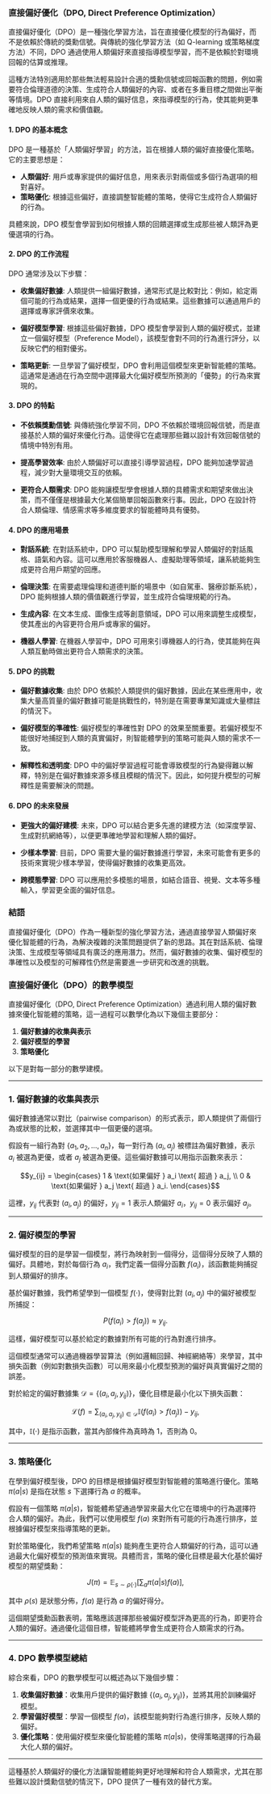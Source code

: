 ### 直接偏好優化（DPO, Direct Preference Optimization）

直接偏好優化（DPO）是一種強化學習方法，旨在直接優化模型的行為偏好，而不是依賴於傳統的獎勳信號。與傳統的強化學習方法（如 Q-learning 或策略梯度方法）不同，DPO 通過使用人類偏好來直接指導模型學習，而不是依賴於對環境回報的估算或推理。

這種方法特別適用於那些無法輕易設計合適的獎勳信號或回報函數的問題，例如需要符合倫理道德的決策、生成符合人類偏好的內容、或者在多重目標之間做出平衡等情境。DPO 直接利用來自人類的偏好信息，來指導模型的行為，使其能夠更準確地反映人類的需求和價值觀。

#### 1. **DPO 的基本概念**
DPO 是一種基於「人類偏好學習」的方法，旨在根據人類的偏好直接優化策略。它的主要思想是：
- **人類偏好**: 用戶或專家提供的偏好信息，用來表示對兩個或多個行為選項的相對喜好。
- **策略優化**: 根據這些偏好，直接調整智能體的策略，使得它生成符合人類偏好的行為。
  
具體來說，DPO 模型會學習到如何根據人類的回饋選擇或生成那些被人類評為更優選項的行為。

#### 2. **DPO 的工作流程**
DPO 通常涉及以下步驟：

- **收集偏好數據**: 人類提供一組偏好數據，通常形式是比較對比：例如，給定兩個可能的行為或結果，選擇一個更優的行為或結果。這些數據可以通過用戶的選擇或專家評價來收集。
  
- **偏好模型學習**: 根據這些偏好數據，DPO 模型會學習到人類的偏好模式，並建立一個偏好模型（Preference Model），該模型會對不同的行為進行評分，以反映它們的相對優劣。

- **策略更新**: 一旦學習了偏好模型，DPO 會利用這個模型來更新智能體的策略。這通常是通過在行為空間中選擇最大化偏好模型所預測的「優勢」的行為來實現的。

#### 3. **DPO 的特點**
- **不依賴獎勳信號**: 與傳統強化學習不同，DPO 不依賴於環境回報信號，而是直接基於人類的偏好來優化行為。這使得它在處理那些難以設計有效回報信號的情境中特別有用。
  
- **提高學習效率**: 由於人類偏好可以直接引導學習過程，DPO 能夠加速學習過程，減少對大量環境交互的依賴。

- **更符合人類需求**: DPO 能夠讓模型學會根據人類的具體需求和期望來做出決策，而不僅僅是根據最大化某個簡單回報函數來行事。因此，DPO 在設計符合人類倫理、情感需求等多維度要求的智能體時具有優勢。

#### 4. **DPO 的應用場景**
- **對話系統**: 在對話系統中，DPO 可以幫助模型理解和學習人類偏好的對話風格、語氣和內容。這可以應用於客服機器人、虛擬助理等領域，讓系統能夠生成更符合用戶期望的回應。
  
- **倫理決策**: 在需要處理倫理和道德判斷的場景中（如自駕車、醫療診斷系統），DPO 能夠根據人類的價值觀進行學習，並生成符合倫理規範的行為。

- **生成內容**: 在文本生成、圖像生成等創意領域，DPO 可以用來調整生成模型，使其產出的內容更符合用戶或專家的偏好。

- **機器人學習**: 在機器人學習中，DPO 可用來引導機器人的行為，使其能夠在與人類互動時做出更符合人類需求的決策。

#### 5. **DPO 的挑戰**
- **偏好數據收集**: 由於 DPO 依賴於人類提供的偏好數據，因此在某些應用中，收集大量高質量的偏好數據可能是挑戰性的，特別是在需要專業知識或大量標註的情況下。
  
- **偏好模型的準確性**: 偏好模型的準確性對 DPO 的效果至關重要。若偏好模型不能很好地捕捉到人類的真實偏好，則智能體學到的策略可能與人類的需求不一致。

- **解釋性和透明度**: DPO 中的偏好學習過程可能會導致模型的行為變得難以解釋，特別是在偏好數據來源多樣且模糊的情況下。因此，如何提升模型的可解釋性是需要解決的問題。

#### 6. **DPO 的未來發展**
- **更強大的偏好建模**: 未來，DPO 可以結合更多先進的建模方法（如深度學習、生成對抗網絡等），以便更準確地學習和理解人類的偏好。
  
- **少樣本學習**: 目前，DPO 需要大量的偏好數據進行學習，未來可能會有更多的技術來實現少樣本學習，使得偏好數據的收集更高效。

- **跨模態學習**: DPO 可以應用於多模態的場景，如結合語音、視覺、文本等多種輸入，學習更全面的偏好信息。

### 結語
直接偏好優化（DPO）作為一種新型的強化學習方法，通過直接學習人類偏好來優化智能體的行為，為解決複雜的決策問題提供了新的思路。其在對話系統、倫理決策、生成模型等領域具有廣泛的應用潛力。然而，偏好數據的收集、偏好模型的準確性以及模型的可解釋性仍然是需要進一步研究和改進的挑戰。

### 直接偏好優化（DPO）的數學模型

直接偏好優化（DPO, Direct Preference Optimization）通過利用人類的偏好數據來優化智能體的策略，這一過程可以數學化為以下幾個主要部分：

1. **偏好數據的收集與表示**
2. **偏好模型的學習**
3. **策略優化**

以下是對每一部分的數學建模。

---

### 1. **偏好數據的收集與表示**

偏好數據通常以對比（pairwise comparison）的形式表示，即人類提供了兩個行為或狀態的比較，並選擇其中一個更優的選項。

假設有一組行為對 $\{a_1, a_2, ..., a_n\}$，每一對行為 $(a_i, a_j)$ 被標註為偏好數據，表示 $a_i$ 被選為更優，或者 $a_j$ 被選為更優。這些偏好數據可以用指示函數來表示：


```math
y_{ij} = 
\begin{cases} 
1 & \text{如果偏好 } a_i \text{ 超過 } a_j, \\
0 & \text{如果偏好 } a_j \text{ 超過 } a_i.
\end{cases}
```


這裡，$y_{ij}$ 代表對 $(a_i, a_j)$ 的偏好，$y_{ij} = 1$ 表示人類偏好 $a_i$，$y_{ij} = 0$ 表示偏好 $a_j$。

---

### 2. **偏好模型的學習**

偏好模型的目的是學習一個模型，將行為映射到一個得分，這個得分反映了人類的偏好。具體地，對於每個行為 $a_i$，我們定義一個得分函數 $f(a_i)$，該函數能夠捕捉到人類偏好的排序。

基於偏好數據，我們希望學到一個模型 $f(\cdot)$，使得對比對 $(a_i, a_j)$ 中的偏好被模型所捕捉：


```math
P(f(a_i) > f(a_j)) \approx y_{ij}.
```


這樣，偏好模型可以基於給定的數據對所有可能的行為對進行排序。

這個模型通常可以通過機器學習算法（例如邏輯回歸、神經網絡等）來學習，其中損失函數（例如對數損失函數）可以用來最小化模型預測的偏好與真實偏好之間的誤差。

對於給定的偏好數據集 $\mathcal{D} = \{(a_i, a_j, y_{ij})\}$，優化目標是最小化以下損失函數：


```math
\mathcal{L}(f) = \sum_{(a_i, a_j, y_{ij}) \in \mathcal{D}} \mathbb{I}(f(a_i) > f(a_j)) - y_{ij},
```


其中，$\mathbb{I}(\cdot)$ 是指示函數，當其內部條件為真時為 1，否則為 0。

---

### 3. **策略優化**

在學到偏好模型後，DPO 的目標是根據偏好模型對智能體的策略進行優化。策略 $\pi(a | s)$ 是指在狀態 $s$ 下選擇行為 $a$ 的概率。

假設有一個策略 $\pi(a|s)$，智能體希望通過學習來最大化它在環境中的行為選擇符合人類的偏好。為此，我們可以使用模型 $f(a)$ 來對所有可能的行為進行排序，並根據偏好模型來指導策略的更新。

對於策略優化，我們希望策略 $\pi(a|s)$ 能夠產生更符合人類偏好的行為，這可以通過最大化偏好模型的預測值來實現。具體而言，策略的優化目標是最大化基於偏好模型的期望獎勳：


```math
J(\pi) = \mathbb{E}_{s \sim \rho(\cdot)} \left[ \sum_{a} \pi(a|s) f(a) \right],
```


其中 $\rho(s)$ 是狀態分佈，$f(a)$ 是行為 $a$ 的偏好得分。

這個期望獎勳函數表明，策略應該選擇那些被偏好模型評為更高的行為，即更符合人類的偏好。通過優化這個目標，智能體將學會生成更符合人類需求的行為。

---

### 4. **DPO 數學模型總結**

綜合來看，DPO 的數學模型可以概述為以下幾個步驟：

1. **收集偏好數據**：收集用戶提供的偏好數據 $\{(a_i, a_j, y_{ij})\}$，並將其用於訓練偏好模型。
2. **學習偏好模型**：學習一個模型 $f(a)$，該模型能夠對行為進行排序，反映人類的偏好。
3. **優化策略**：使用偏好模型來優化智能體的策略 $\pi(a|s)$，使得策略選擇的行為最大化人類的偏好。

---

這種基於人類偏好的優化方法讓智能體能夠更好地理解和符合人類需求，尤其在那些難以設計獎勳信號的情況下，DPO 提供了一種有效的替代方案。